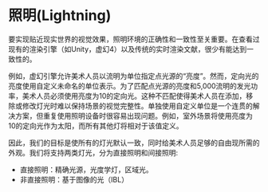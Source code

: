 # 照明(Lightning)

要实现贴近现实世界的视觉效果，照明环境的正确性和一致性至关重要。在查看过现有的渲染引擎（如Unity，虚幻4）以及传统的实时渲染文献，很少有能达到一致性的。

例如，虚幻引擎允许美术人员以流明为单位指定点光源的“亮度”。然而，定向光的亮度使用自定义未命名的单位表示。为了匹配点光源的亮度和5,000流明的发光功率，美术人员必须使用亮度为10的定向光。这种不匹配使得美术人员在添加，移除或修改灯光时难以保持场景的视觉完整性。单独使用自定义单位是一个连贯的解决方案，但重复使用照明设备时很容易出现问题。例如，室外场景将使用亮度为10的定向光作为太阳，而所有其他灯将相对于该值定义。

因此，我们的目标是使所有的灯光默认一致，同时给美术人员足够的自由现所需的外观。我们将支持两类灯光，分为直接照明和间接照明:  
- 直接照明：精确光源，光度学灯，区域光。
- 非直接照明：基于图像的光（IBL）

